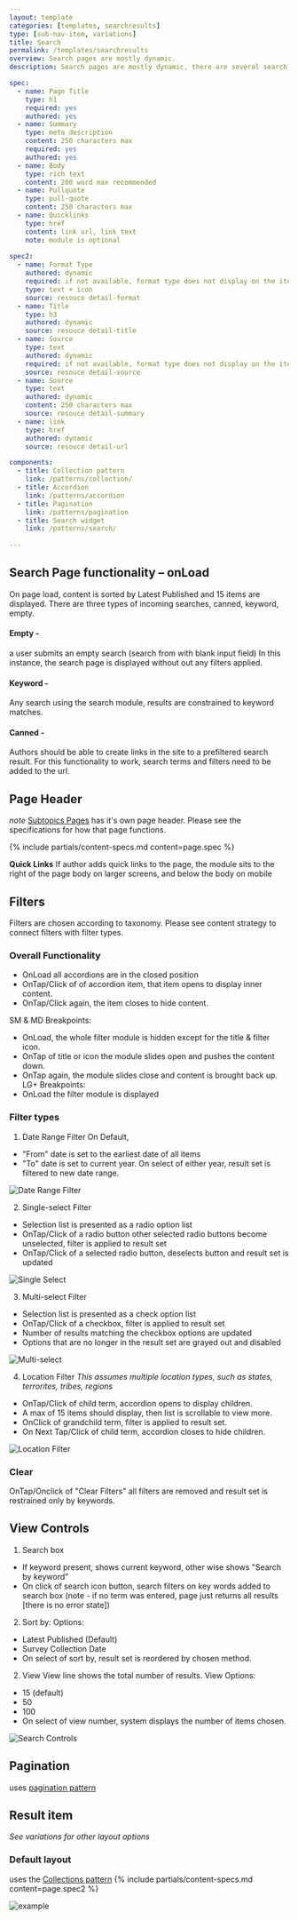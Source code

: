 ```yaml
---
layout: template
categories: [templates, searchresults]
type: [sub-nav-item, variations]
title: Search
permalink: /templates/searchresults
overview: Search pages are mostly dynamic.
description: Search pages are mostly dynamic, there are several search pages through out the site. These include, the Global Search, All Resources, Event Search, Directory, and Subtopics. They all share the same basic functionality.

spec:
  - name: Page Title
    type: h1
    required: yes
    authored: yes
  - name: Summary
    type: meta description
    content: 250 characters max
    required: yes
    authored: yes
  - name: Body
    type: rich text
    content: 200 word max recommended
  - name: Pullquote
    type: pull-quote
    content: 250 characters max
  - name: Quicklinks
    type: href
    content: link url, link text
    note: module is optional
    
spec2:
  - name: Format Type
    authored: dynamic
    required: if not available, format type does not display on the item
    type: text + icon
    source: resouce detail-format
  - name: Title
    type: h3
    authored: dynamic
    source: resouce detail-title
  - name: Source
    type: text
    authored: dynamic
    required: if not available, format type does not display on the item
    source: resouce detail-source
  - name: Source
    type: text
    authored: dynamic
    content: 250 characters max
    source: resouce detail-summary
  - name: link
    type: href
    authored: dynamic
    source: resouce detail-url

components:
  - title: Collection pattern
    link: /patterns/collection/
  - title: Accordion
    link: /patterns/accordion
  - title: Pagination
    link: /patterns/pagination
  - title: Search widget
    link: /patterns/search/
      
---
```


## Search Page functionality – onLoad
On page load, content is sorted by Latest Published and 15 items are displayed.
There are three types of incoming searches, canned, keyword, empty.

#### Empty -
a user submits an empty search (search from with blank input field)
In this instance, the search page is displayed without out any filters applied.

#### Keyword -
Any search using the search module, results are constrained to keyword matches.

#### Canned -
Authors should be able to create links in the site to a prefiltered search result. For this functionality to work, search terms and filters need to be added to the url.

## Page Header
_note_ [Subtopics Pages](templates/subtopic-page) has it's own page header. Please see the specifications for how that page functions.

{% include partials/content-specs.md content=page.spec %}

**Quick Links**
If author adds quick links to the page, the module sits to the right of the page body on larger screens, and below the body on mobile

## Filters
Filters are chosen according to taxonomy. Please see content strategy to connect filters with filter types.
### Overall Functionality
- OnLoad all accordions are in the closed position
- OnTap/Click of of accordion item, that item opens to display inner content.
- OnTap/Click again, the item closes to hide content.

SM & MD Breakpoints:
- OnLoad, the whole filter module is hidden except for the title & filter icon.
- OnTap of title or icon the module slides open and pushes the content down.
- OnTap again, the module slides close and content is brought back up.
LG+ Breakpoints:
- OnLoad the filter module is displayed

### Filter types
1) Date Range Filter
On Default,
- "From" date is set to the earliest date of all items
- "To" date is set to current year.
On select of either year, result set is filtered to new date range.

![Date Range Filter](/assets/icons/spec-images/publication.png)

2) Single-select Filter
- Selection list is presented as a radio option list
- OnTap/Click of a radio button other selected radio buttons become unselected, filter is applied to result set
- OnTap/Click of a selected radio button, deselects button and result set is updated

![Single Select](/assets/icons/spec-images/resources.png)

3) Multi-select Filter
- Selection list is presented as a check option list
- OnTap/Click of a checkbox, filter is applied to result set
- Number of results matching the checkbox options are updated
- Options that are no longer in the result set are grayed out and disabled

![Multi-select](/assets/icons/spec-images/source.png)

4) Location Filter
_This assumes multiple location types, such as states, terrorites, tribes, regions_
- OnTap/Click of child term, accordion opens to display children.
- A max of 15 items should display, then list is scrollable to view more.
- OnClick of grandchild term, filter is applied to result set.
- On Next Tap/Click of child term, accordion closes to hide children.

![Location Filter](/assets/icons/spec-images/location.png)

### Clear
OnTap/Onclick of "Clear Filters" all filters are removed and result set is restrained only by keywords.

## View Controls
1) Search box
- If keyword present, shows current keyword, other wise shows "Search by keyword"
- On click of search icon button, search filters on key words added to search box (note - if no term was entered, page just returns all results [there is no error state])

2) Sort by:
Options:
- Latest Published (Default)
- Survey Collection Date
- On select of sort by, result set is reordered by chosen method.

2) View
View line shows the total number of results.
View Options:
- 15 (default)
- 50
- 100
- On select of view number, system displays the number of items chosen.

![Search Controls](/assets/icons/spec-images/searchcontrols.png)

## Pagination
uses [pagination pattern](/patterns/pagination/)

## Result item
_See variations for other layout options_
### Default layout
uses the [Collections pattern](/patterns/collection/)
{% include partials/content-specs.md content=page.spec2 %}

![example](/assets/icons/spec-images/result-example.png)